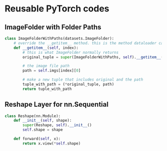 # Reusable PyTorch codes

## ImageFolder with Folder Paths

```python
class ImageFolderWithPaths(datasets.ImageFolder):
    # override the __getitem__ method. this is the method dataloader calls
    def __getitem__(self, index):
        # this is what ImageFolder normally returns 
        original_tuple = super(ImageFolderWithPaths, self).__getitem__(index)

        # the image file path
        path = self.imgs[index][0]

        # make a new tuple that includes original and the path
        tuple_with_path = (*original_tuple, path)
        return tuple_with_path
```

## Reshape Layer for nn.Sequential

```python
class Reshape(nn.Module):
    def __init__(self, shape):
        super(Reshape, self).__init__()
        self.shape = shape

    def forward(self, x):
        return x.view(*self.shape)
```